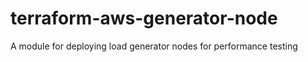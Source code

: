 <!--
:type: service
:name: Couchbase
:description: Deploy a POC Couchbase cluster.
:icon: /docs/couchbase_logo.png
:category: other-data-stores
:cloud: aws
:tags: nosql
:license: open-source
:built-with: terraform, bash
-->

# terraform-aws-generator-node

A module for deploying load generator nodes for performance testing 
